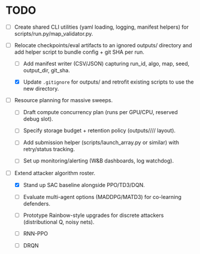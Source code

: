 # TODO


- [ ] Create shared CLI utilities (yaml loading, logging, manifest helpers) for scripts/run.py/map_validator.py.

- [ ] Relocate checkpoints/eval artifacts to an ignored outputs/ directory and add helper script to bundle config + git SHA per run.
    - [ ] Add manifest writer (CSV/JSON) capturing run_id, algo, map, seed, output_dir, git_sha.
    - [x] Update `.gitignore` for outputs/ and retrofit existing scripts to use the new directory.


- [ ] Resource planning for massive sweeps.
    - [ ] Draft compute concurrency plan (runs per GPU/CPU, reserved debug slot).
    - [ ] Specify storage budget + retention policy (outputs/<algo>/<map>/<seed>/ layout).
    - [ ] Add submission helper (scripts/launch_array.py or similar) with retry/status tracking.
    - [ ] Set up monitoring/alerting (W&B dashboards, log watchdog).


- [ ] Extend attacker algorithm roster.
    - [x] Stand up SAC baseline alongside PPO/TD3/DQN.
    - [ ] Evaluate multi-agent options (MADDPG/MATD3) for co-learning defenders.
    - [ ] Prototype Rainbow-style upgrades for discrete attackers (distributional Q, noisy nets).
    - [ ] RNN-PPO
    - [ ] DRQN

